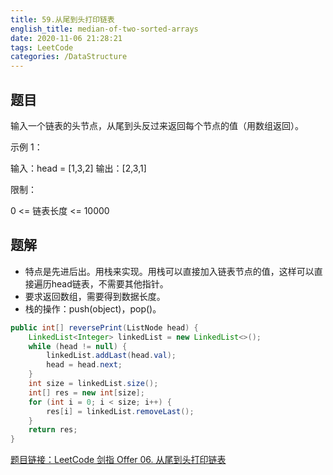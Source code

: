 ```yaml
---
title: 59.从尾到头打印链表
english_title: median-of-two-sorted-arrays
date: 2020-11-06 21:28:21
tags: LeetCode
categories: /DataStructure
---
```


## 题目

输入一个链表的头节点，从尾到头反过来返回每个节点的值（用数组返回）。

示例 1：

输入：head = [1,3,2]
输出：[2,3,1]


限制：

0 <= 链表长度 <= 10000

## 题解

* 特点是先进后出。用栈来实现。用栈可以直接加入链表节点的值，这样可以直接遍历head链表，不需要其他指针。
* 要求返回数组，需要得到数据长度。
* 栈的操作：push(object)，pop()。

```java
public int[] reversePrint(ListNode head) {
    LinkedList<Integer> linkedList = new LinkedList<>();
    while (head != null) {
        linkedList.addLast(head.val);
        head = head.next;
    }
    int size = linkedList.size();
    int[] res = new int[size];
    for (int i = 0; i < size; i++) {
        res[i] = linkedList.removeLast();
    }
    return res;
}
```

[题目链接：LeetCode 剑指 Offer 06. 从尾到头打印链表](https://leetcode-cn.com/problems/cong-wei-dao-tou-da-yin-lian-biao-lcof/)